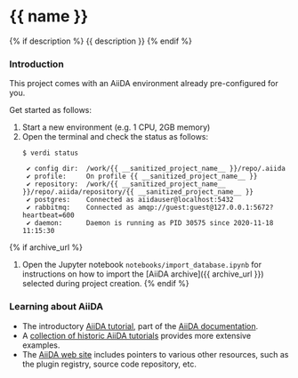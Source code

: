 # {{ name }}
{% if description %}
{{ description }}
{% endif %}

### Introduction

This project comes with an AiiDA environment already pre-configured for you.

Get started as follows:

 1. Start a new environment (e.g. 1 CPU, 2GB memory)
 1. Open the terminal and check the status as follows:
    ```
    $ verdi status

     ✔ config dir:  /work/{{ __sanitized_project_name__ }}/repo/.aiida
     ✔ profile:     On profile {{ __sanitized_project_name__ }}
     ✔ repository:  /work/{{ __sanitized_project_name__ }}/repo/.aiida/repository/{{ __sanitized_project_name__ }}
     ✔ postgres:    Connected as aiidauser@localhost:5432
     ✔ rabbitmq:    Connected as amqp://guest:guest@127.0.0.1:5672?heartbeat=600
     ✔ daemon:      Daemon is running as PID 30575 since 2020-11-18 11:15:30
     ```
{% if archive_url %}
 1. Open the Jupyter notebook `notebooks/import_database.ipynb` for instructions on how to import the [AiiDA archive]({{ archive_url }}) selected during project creation.
{% endif %}

### Learning about AiiDA

 * The introductory [AiiDA tutorial](https://aiida.readthedocs.io/projects/aiida-core/en/latest/intro/tutorial.html), part of the [AiiDA documentation](https://aiida.readthedocs.io).
 * A [collection of historic AiiDA tutorials](https://aiida-tutorials.readthedocs.io/en/latest/) provides more extensive examples.
 * The [AiiDA web site](http://www.aiida.net) includes pointers to various other resources, such as the plugin registry, source code repository, etc.
